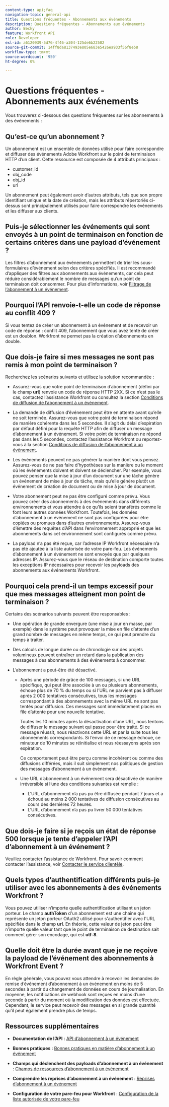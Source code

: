 ```yaml
---
content-type: api;faq
navigation-topic: general-api
title: Questions fréquentes - Abonnements aux événements
description: Questions fréquentes - Abonnements aux événements
author: Becky
feature: Workfront API
role: Developer
exl-id: a6120939-5d76-4f46-a304-125de6b22502
source-git-commit: 14ff8da8137493e805e683e5426ea933f56f8eb8
workflow-type: tm+mt
source-wordcount: '950'
ht-degree: 0%

---
```


# Questions fréquentes - Abonnements aux événements

<!--
{{highlighted-preview}}
-->

Vous trouverez ci-dessous des questions fréquentes sur les abonnements à des événements :

## Qu’est-ce qu’un abonnement ?

Un abonnement est un ensemble de données utilisé pour faire correspondre et diffuser des événements Adobe Workfront sur le point de terminaison HTTP d’un client. Cette ressource est composée de 4 attributs principaux :

* customer_id
* obj_code
* obj_id
* url

Un abonnement peut également avoir d’autres attributs, tels que son propre identifiant unique et la date de création, mais les attributs répertoriés ci-dessus sont principalement utilisés pour faire correspondre les événements et les diffuser aux clients.

## Puis-je sélectionner les événements qui sont envoyés à un point de terminaison en fonction de certains critères dans une payload d’événement ?

Les filtres d’abonnement aux événements permettent de trier les sous-formulaires d’événement selon des critères spécifiés. Il est recommandé d’appliquer des filtres aux abonnements aux événements, car cela peut réduire considérablement le nombre de messages qu’un point de terminaison doit consommer. Pour plus d’informations, voir [Filtrage de l’abonnement à un événement](../../wf-api/general/event-subs-api.md#event).

## Pourquoi l’API renvoie-t-elle un code de réponse au conflit 409 ?

Si vous tentez de créer un abonnement à un événement et de recevoir un code de réponse : conflit 409, l’abonnement que vous avez tenté de créer est un doublon. Workfront ne permet pas la création d’abonnements en double.

## Que dois-je faire si mes messages ne sont pas remis à mon point de terminaison ?

Recherchez les scénarios suivants et utilisez la solution recommandée :

* Assurez-vous que votre point de terminaison d’abonnement (défini par le champ **url**) renvoie un code de réponse HTTP 2XX. Si ce n’est pas le cas, contactez l’assistance Workfront ou consultez la section [Conditions de diffusion de l’abonnement à un événement](../../wf-api/general/setup-event-sub-endpoint.md).

* La demande de diffusion d’événement peut être en attente avant qu’elle ne soit terminée. Assurez-vous que votre point de terminaison répond de manière cohérente dans les 5 secondes. Il s’agit du délai d’expiration par défaut défini pour la requête HTTP afin de diffuser un message d’abonnement à un événement. Si votre point de terminaison ne répond pas dans les 5 secondes, contactez l’assistance Workfront ou reportez-vous à la section [Conditions de diffusion de l’abonnement à un événement](../../wf-api/general/setup-event-sub-endpoint.md).
* Les événements peuvent ne pas générer la manière dont vous pensez. Assurez-vous de ne pas faire d’hypothèses sur la manière ou le moment où les événements doivent et doivent se déclencher. Par exemple, vous pouvez penser que la mise à jour d’un document sur une tâche génère un événement de mise à jour de tâche, mais qu’elle génère plutôt un événement de création de document ou de mise à jour de document.
* Votre abonnement peut ne pas être configuré comme prévu. Vous pouvez créer des abonnements à des événements dans différents environnements et vous attendre à ce qu’ils soient transférés comme le font leurs autres données Workfront. Toutefois, les données d’abonnement à un événement ne sont pas configurées pour être copiées ou promues dans d’autres environnements. Assurez-vous d’émettre des requêtes d’API dans l’environnement approprié et que les abonnements dans cet environnement sont configurés comme prévu.
* La payload n’a pas été reçue, car l’adresse IP Workfront nécessaire n’a pas été ajoutée à la liste autorisée de votre pare-feu. Les événements d’abonnement à un événement ne sont envoyés que par quelques adresses IP. Assurez-vous que le réseau de destination comporte toutes les exceptions IP nécessaires pour recevoir les payloads des abonnements aux événements Workfront.

## Pourquoi cela prend-il un temps excessif pour que mes messages atteignent mon point de terminaison ?

Certains des scénarios suivants peuvent être responsables :

* Une opération de grande envergure (une mise à jour en masse, par exemple) dans le système peut provoquer la mise en file d’attente d’un grand nombre de messages en même temps, ce qui peut prendre du temps à traiter.
* Des calculs de longue durée ou de chronologie sur des projets volumineux peuvent entraîner un retard dans la publication des messages à des abonnements à des événements à consommer.
* L’abonnement a peut-être été désactivé.

   * Après une période de grâce de 100 messages, si une URL spécifique, qui peut être associée à un ou plusieurs abonnements, échoue plus de 70 % du temps ou si l’URL ne parvient pas à diffuser après 2 000 tentatives consécutives, tous les messages correspondant à des abonnements avec la même URL ne sont pas tentés pour diffusion. Ces messages sont immédiatement placés en file d’attente pour une nouvelle tentative.

     Toutes les 10 minutes après la désactivation d’une URL, nous tentons de diffuser le message suivant qui passe pour être traité. Si ce message réussit, nous réactivons cette URL et par la suite tous les abonnements correspondants. Si l’envoi de ce message échoue, ce minuteur de 10 minutes se réinitialise et nous réessayons après son expiration.

     Ce comportement peut être perçu comme incohérent ou comme des diffusions différées, mais il suit simplement nos politiques de gestion des messages d’abonnement à un événement.

   * Une URL d’abonnement à un événement sera désactivée de manière irréversible si l’une des conditions suivantes est remplie :

      * L’URL d’abonnement n’a pas pu être diffusée pendant 7 jours et a échoué au moins 2 000 tentatives de diffusion consécutives au cours des dernières 72 heures.
      * L’URL d’abonnement n’a pas pu livrer 50 000 tentatives consécutives.

## Que dois-je faire si je reçois un état de réponse 500 lorsque je tente d’appeler l’API d’abonnement à un événement ?

Veuillez contacter l’assistance de Workfront. Pour savoir comment contacter l’assistance, voir [Contacter le service clientèle](../../workfront-basics/tips-tricks-and-troubleshooting/contact-customer-support.md).

## Quels types d’authentification différents puis-je utiliser avec les abonnements à des événements Workfront ?

Vous pouvez utiliser n’importe quelle authentification utilisant un jeton porteur. Le champ **authToken** d&#39;un abonnement est une chaîne qui représente un jeton porteur OAuth2 utilisé pour s&#39;authentifier avec l&#39;URL spécifiée dans le champ **url**. En théorie, cette valeur de jeton peut être n’importe quelle valeur tant que le point de terminaison de destination sait comment gérer son encodage, qui est **utf-8**.

## Quelle doit être la durée avant que je ne reçoive la payload de l’événement des abonnements à Workfront Event ?

En règle générale, vous pouvez vous attendre à recevoir les demandes de remise d’événement d’abonnement à un événement en moins de 5 secondes à partir du changement de données en cours de journalisation. En moyenne, les notifications de webhook sont reçues en moins d’une seconde à partir du moment où la modification des données est effectuée. Cependant, le service peut recevoir des messages en si grande quantité qu’il peut également prendre plus de temps.

## Ressources supplémentaires

* **Documentation de l’API** : [API d’abonnement à un événement](../../wf-api/general/event-subs-api.md)

* **Bonnes pratiques** : [Bonnes pratiques en matière d’abonnement à un événement](../../wf-api/general/event-sub-best-practice.md)

* **Champs qui déclenchent des payloads d’abonnement à un événement** : [Champs de ressources d’abonnement à un événement](../../wf-api/api/event-sub-resource-fields.md)

* **Comprendre les reprises d’abonnement à un événement** : [Reprises d’abonnement à un événement](../../wf-api/api/event-sub-retries.md)

* **Configuration de votre pare-feu pour Workfront** : [Configuration de la liste autorisée de votre pare-feu](../../administration-and-setup/get-started-wf-administration/configure-your-firewall.md)
